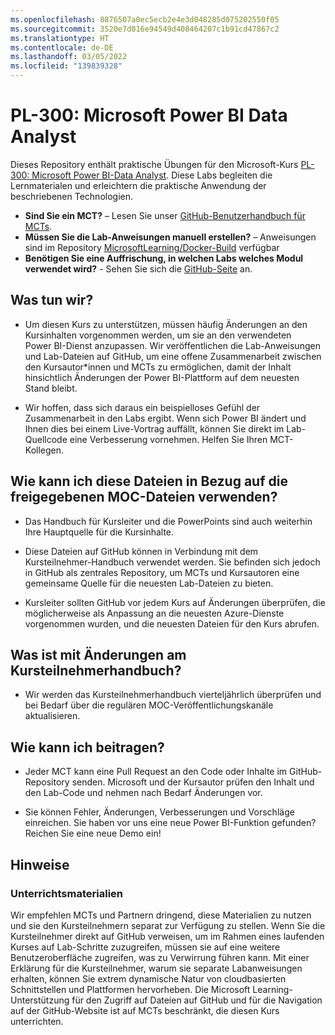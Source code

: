 ```yaml
---
ms.openlocfilehash: 8876507a0ec5ecb2e4e3d048285d075202550f05
ms.sourcegitcommit: 3520e7d016e94549d408464207c1b91cd47867c2
ms.translationtype: HT
ms.contentlocale: de-DE
ms.lasthandoff: 03/05/2022
ms.locfileid: "139839328"
---
```

# <a name="pl-300-microsoft-power-bi-data-analyst"></a>PL-300: Microsoft Power BI Data Analyst

Dieses Repository enthält praktische Übungen für den Microsoft-Kurs [PL-300: Microsoft Power BI-Data Analyst](https://docs.microsoft.com/en-us/learn/certifications/courses/PL-300T00). Diese Labs begleiten die Lernmaterialen und erleichtern die praktische Anwendung der beschriebenen Technologien.

- **Sind Sie ein MCT?** – Lesen Sie unser [GitHub-Benutzerhandbuch für MCTs](https://microsoftlearning.github.io/MCT-User-Guide/).
- **Müssen Sie die Lab-Anweisungen manuell erstellen?** – Anweisungen sind im Repository [MicrosoftLearning/Docker-Build](https://github.com/MicrosoftLearning/Docker-Build) verfügbar
- **Benötigen Sie eine Auffrischung, in welchen Labs welches Modul verwendet wird?** - Sehen Sie sich die [GitHub-Seite](https://microsoftlearning.github.io/DA-100-Analyzing-Data-with-Power-BI/) an.

## <a name="what-are-we-doing"></a>Was tun wir?

- Um diesen Kurs zu unterstützen, müssen häufig Änderungen an den Kursinhalten vorgenommen werden, um sie an den verwendeten Power BI-Dienst anzupassen.  Wir veröffentlichen die Lab-Anweisungen und Lab-Dateien auf GitHub, um eine offene Zusammenarbeit zwischen den Kursautor*innen und MCTs zu ermöglichen, damit der Inhalt hinsichtlich Änderungen der Power BI-Plattform auf dem neuesten Stand bleibt.

- Wir hoffen, dass sich daraus ein beispielloses Gefühl der Zusammenarbeit in den Labs ergibt. Wenn sich Power BI ändert und Ihnen dies bei einem Live-Vortrag auffällt, können Sie direkt im Lab-Quellcode eine Verbesserung vornehmen.  Helfen Sie Ihren MCT-Kollegen.

## <a name="how-should-i-use-these-files-relative-to-the-released-moc-files"></a>Wie kann ich diese Dateien in Bezug auf die freigegebenen MOC-Dateien verwenden?

- Das Handbuch für Kursleiter und die PowerPoints sind auch weiterhin Ihre Hauptquelle für die Kursinhalte.

- Diese Dateien auf GitHub können in Verbindung mit dem Kursteilnehmer-Handbuch verwendet werden. Sie befinden sich jedoch in GitHub als zentrales Repository, um MCTs und Kursautoren eine gemeinsame Quelle für die neuesten Lab-Dateien zu bieten.

- Kursleiter sollten GitHub vor jedem Kurs auf Änderungen überprüfen, die möglicherweise als Anpassung an die neuesten Azure-Dienste vorgenommen wurden, und die neuesten Dateien für den Kurs abrufen.

## <a name="what-about-changes-to-the-student-handbook"></a>Was ist mit Änderungen am Kursteilnehmerhandbuch?

- Wir werden das Kursteilnehmerhandbuch vierteljährlich überprüfen und bei Bedarf über die regulären MOC-Veröffentlichungskanäle aktualisieren.

## <a name="how-do-i-contribute"></a>Wie kann ich beitragen?

- Jeder MCT kann eine Pull Request an den Code oder Inhalte im GitHub-Repository senden. Microsoft und der Kursautor prüfen den Inhalt und den Lab-Code und nehmen nach Bedarf Änderungen vor.

- Sie können Fehler, Änderungen, Verbesserungen und Vorschläge einreichen.  Sie haben vor uns eine neue Power BI-Funktion gefunden?  Reichen Sie eine neue Demo ein!

## <a name="notes"></a>Hinweise

### <a name="classroom-materials"></a>Unterrichtsmaterialien

Wir empfehlen MCTs und Partnern dringend, diese Materialien zu nutzen und sie den Kursteilnehmern separat zur Verfügung zu stellen.  Wenn Sie die Kursteilnehmer direkt auf GitHub verweisen, um im Rahmen eines laufenden Kurses auf Lab-Schritte zuzugreifen, müssen sie auf eine weitere Benutzeroberfläche zugreifen, was zu Verwirrung führen kann. Mit einer Erklärung für die Kursteilnehmer, warum sie separate Labanweisungen erhalten, können Sie extrem dynamische Natur von cloudbasierten Schnittstellen und Plattformen hervorheben. Die Microsoft Learning-Unterstützung für den Zugriff auf Dateien auf GitHub und für die Navigation auf der GitHub-Website ist auf MCTs beschränkt, die diesen Kurs unterrichten.
